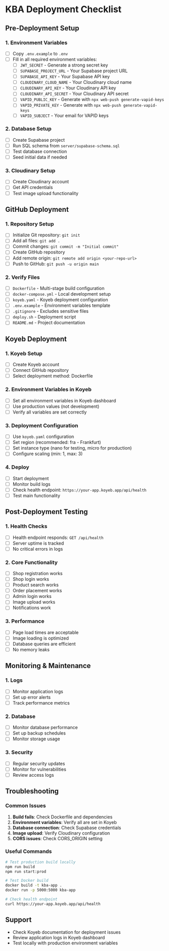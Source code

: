 # KBA Deployment Checklist

## Pre-Deployment Setup

### 1. Environment Variables
- [ ] Copy `.env.example` to `.env`
- [ ] Fill in all required environment variables:
  - [ ] `JWT_SECRET` - Generate a strong secret key
  - [ ] `SUPABASE_PROJECT_URL` - Your Supabase project URL
  - [ ] `SUPABASE_API_KEY` - Your Supabase API key
  - [ ] `CLOUDINARY_CLOUD_NAME` - Your Cloudinary cloud name
  - [ ] `CLOUDINARY_API_KEY` - Your Cloudinary API key
  - [ ] `CLOUDINARY_API_SECRET` - Your Cloudinary API secret
  - [ ] `VAPID_PUBLIC_KEY` - Generate with `npx web-push generate-vapid-keys`
  - [ ] `VAPID_PRIVATE_KEY` - Generate with `npx web-push generate-vapid-keys`
  - [ ] `VAPID_SUBJECT` - Your email for VAPID keys

### 2. Database Setup
- [ ] Create Supabase project
- [ ] Run SQL schema from `server/supabase-schema.sql`
- [ ] Test database connection
- [ ] Seed initial data if needed

### 3. Cloudinary Setup
- [ ] Create Cloudinary account
- [ ] Get API credentials
- [ ] Test image upload functionality

## GitHub Deployment

### 1. Repository Setup
- [ ] Initialize Git repository: `git init`
- [ ] Add all files: `git add .`
- [ ] Commit changes: `git commit -m "Initial commit"`
- [ ] Create GitHub repository
- [ ] Add remote origin: `git remote add origin <your-repo-url>`
- [ ] Push to GitHub: `git push -u origin main`

### 2. Verify Files
- [ ] `Dockerfile` - Multi-stage build configuration
- [ ] `docker-compose.yml` - Local development setup
- [ ] `koyeb.yaml` - Koyeb deployment configuration
- [ ] `.env.example` - Environment variables template
- [ ] `.gitignore` - Excludes sensitive files
- [ ] `deploy.sh` - Deployment script
- [ ] `README.md` - Project documentation

## Koyeb Deployment

### 1. Koyeb Setup
- [ ] Create Koyeb account
- [ ] Connect GitHub repository
- [ ] Select deployment method: Dockerfile

### 2. Environment Variables in Koyeb
- [ ] Set all environment variables in Koyeb dashboard
- [ ] Use production values (not development)
- [ ] Verify all variables are set correctly

### 3. Deployment Configuration
- [ ] Use `koyeb.yaml` configuration
- [ ] Set region (recommended: fra - Frankfurt)
- [ ] Set instance type (nano for testing, micro for production)
- [ ] Configure scaling (min: 1, max: 3)

### 4. Deploy
- [ ] Start deployment
- [ ] Monitor build logs
- [ ] Check health endpoint: `https://your-app.koyeb.app/api/health`
- [ ] Test main functionality

## Post-Deployment Testing

### 1. Health Checks
- [ ] Health endpoint responds: `GET /api/health`
- [ ] Server uptime is tracked
- [ ] No critical errors in logs

### 2. Core Functionality
- [ ] Shop registration works
- [ ] Shop login works
- [ ] Product search works
- [ ] Order placement works
- [ ] Admin login works
- [ ] Image upload works
- [ ] Notifications work

### 3. Performance
- [ ] Page load times are acceptable
- [ ] Image loading is optimized
- [ ] Database queries are efficient
- [ ] No memory leaks

## Monitoring & Maintenance

### 1. Logs
- [ ] Monitor application logs
- [ ] Set up error alerts
- [ ] Track performance metrics

### 2. Database
- [ ] Monitor database performance
- [ ] Set up backup schedules
- [ ] Monitor storage usage

### 3. Security
- [ ] Regular security updates
- [ ] Monitor for vulnerabilities
- [ ] Review access logs

## Troubleshooting

### Common Issues
1. **Build fails**: Check Dockerfile and dependencies
2. **Environment variables**: Verify all are set in Koyeb
3. **Database connection**: Check Supabase credentials
4. **Image upload**: Verify Cloudinary configuration
5. **CORS issues**: Check CORS_ORIGIN setting

### Useful Commands
```bash
# Test production build locally
npm run build
npm run start:prod

# Test Docker build
docker build -t kba-app .
docker run -p 5000:5000 kba-app

# Check health endpoint
curl https://your-app.koyeb.app/api/health
```

## Support
- Check Koyeb documentation for deployment issues
- Review application logs in Koyeb dashboard
- Test locally with production environment variables
